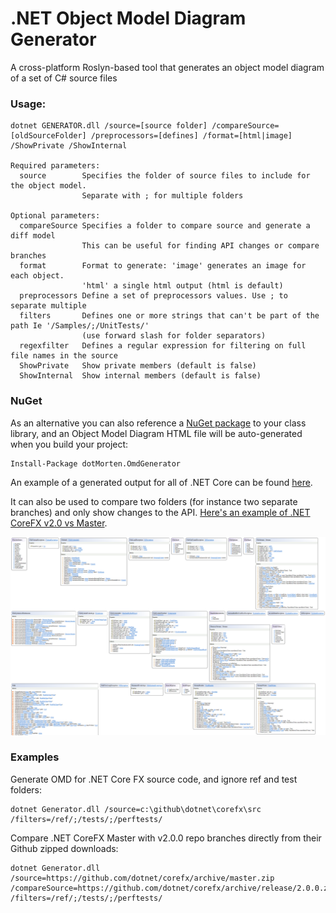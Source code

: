 # .NET Object Model Diagram Generator

A cross-platform Roslyn-based tool that generates an object model diagram of a set of C# source files 

### Usage:
```
dotnet GENERATOR.dll /source=[source folder] /compareSource=[oldSourceFolder] /preprocessors=[defines] /format=[html|image] /ShowPrivate /ShowInternal

Required parameters:
  source        Specifies the folder of source files to include for the object model.
                Separate with ; for multiple folders

Optional parameters:
  compareSource Specifies a folder to compare source and generate a diff model
                This can be useful for finding API changes or compare branches
  format        Format to generate: 'image' generates an image for each object.
                'html' a single html output (html is default)
  preprocessors Define a set of preprocessors values. Use ; to separate multiple
  filters       Defines one or more strings that can't be part of the path Ie '/Samples/;/UnitTests/'
                (use forward slash for folder separators)
  regexfilter   Defines a regular expression for filtering on full file names in the source
  ShowPrivate   Show private members (default is false)
  ShowInternal  Show internal members (default is false)
```

### NuGet
As an alternative you can also reference a [NuGet package](https://www.nuget.org/packages/dotMorten.OmdGenerator/) to your class library, and an Object Model Diagram HTML file will be auto-generated when you build your project:

```
Install-Package dotMorten.OmdGenerator 
```

An example of a generated output for all of .NET Core can be found [here](http://www.sharpgis.net/Tests/corefx.html).

It can also be used to compare two folders (for instance two separate branches) and only show changes to the API. [Here's an example of .NET CoreFX v2.0 vs Master](http://www.sharpgis.net/Tests/corefx_new.html).

[![Screenshot](Screenshot.png)](http://www.sharpgis.net/Tests/corefx.html)


### Examples

Generate OMD for .NET Core FX source code, and ignore ref and test folders:
```
dotnet Generator.dll /source=c:\github\dotnet\corefx\src /filters=/ref/;/tests/;/perftests/
```

Compare .NET CoreFX Master with v2.0.0 repo branches directly from their Github zipped downloads:

```
dotnet Generator.dll /source=https://github.com/dotnet/corefx/archive/master.zip /compareSource=https://github.com/dotnet/corefx/archive/release/2.0.0.zip /filters=/ref/;/tests/;/perftests/
```





